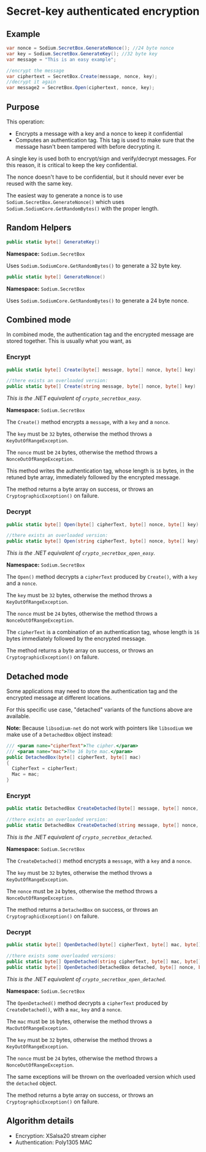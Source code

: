 # Secret-key authenticated encryption

## Example

```csharp
var nonce = Sodium.SecretBox.GenerateNonce(); //24 byte nonce
var key = Sodium.SecretBox.GenerateKey(); //32 byte key
var message = "This is an easy example";

//encrypt the message
var ciphertext = SecretBox.Create(message, nonce, key);
//decrypt it again
var message2 = SecretBox.Open(ciphertext, nonce, key);
```

## Purpose

This operation:
- Encrypts a message with a key and a nonce to keep it confidential
- Computes an authentication tag. This tag is used to make sure that the message hasn't been tampered with before decrypting it.

A single key is used both to encrypt/sign and verify/decrypt messages. For this reason, it is critical to keep the key confidential.

The nonce doesn't have to be confidential, but it should never ever be reused with the same key.

The easiest way to generate a nonce is to use `Sodium.SecretBox.GenerateNonce()` which uses `Sodium.SodiumCore.GetRandomBytes()` with the proper length.

## Random Helpers

```csharp
public static byte[] GenerateKey()
```
**Namespace:** `Sodium.SecretBox`

Uses `Sodium.SodiumCore.GetRandomBytes()` to generate a 32 byte key.

```csharp
public static byte[] GenerateNonce()
```
**Namespace:** `Sodium.SecretBox`

Uses `Sodium.SodiumCore.GetRandomBytes()` to generate a 24 byte nonce.

## Combined mode

In combined mode, the authentication tag and the encrypted message are stored together. This is usually what you want, as

### Encrypt

```csharp
public static byte[] Create(byte[] message, byte[] nonce, byte[] key)

//there exists an overloaded version:
public static byte[] Create(string message, byte[] nonce, byte[] key)
```
*This is the .NET equivalent of `crypto_secretbox_easy`.*

**Namespace:** `Sodium.SecretBox`

The `Create()` method encrypts a `message`, with a `key` and a `nonce`.

The `key` must be `32` bytes, otherwise the method throws a `KeyOutOfRangeException`.

The `nonce` must be `24` bytes, otherwise the method throws a `NonceOutOfRangeException`.

This method writes the authentication tag, whose length is `16` bytes, in the retuned byte array, immediately followed by the encrypted message.

The method returns a byte array on success, or throws an `CryptographicException()` on failure.

### Decrypt

```csharp
public static byte[] Open(byte[] cipherText, byte[] nonce, byte[] key)

//there exists an overloaded version:
public static byte[] Open(string cipherText, byte[] nonce, byte[] key)
```
*This is the .NET equivalent of `crypto_secretbox_open_easy`.*

**Namespace:** `Sodium.SecretBox`

The `Open()` method decrypts a `cipherText` produced by `Create()`, with a `key` and a `nonce`.

The `key` must be `32` bytes, otherwise the method throws a `KeyOutOfRangeException`.

The `nonce` must be `24` bytes, otherwise the method throws a `NonceOutOfRangeException`.

The `cipherText` is a combination of an authentication tag, whose length is `16` bytes immediately followed by the encrypted message.

The method returns a byte array on success, or throws an `CryptographicException()` on failure.


## Detached mode

Some applications may need to store the authentication tag and the encrypted message at different locations.

For this specific use case, "detached" variants of the functions above are available.

**Note:** Because `libsodium-net` do not work with pointers like `libsodium` we make use of a `DetachedBox` object instead:

```csharp
/// <param name="cipherText">The cipher.</param>
/// <param name="mac">The 16 byte mac.</param>
public DetachedBox(byte[] cipherText, byte[] mac)
{
  CipherText = cipherText;
  Mac = mac;
}
```

### Encrypt
```csharp
public static DetachedBox CreateDetached(byte[] message, byte[] nonce, byte[] key)

//there exists an overloaded version:
public static DetachedBox CreateDetached(string message, byte[] nonce, byte[] key)
```
*This is the .NET equivalent of `crypto_secretbox_detached`.*

**Namespace:** `Sodium.SecretBox`

The `CreateDetached()` method encrypts a `message`, with a `key` and a `nonce`.

The `key` must be `32` bytes, otherwise the method throws a `KeyOutOfRangeException`.

The `nonce` must be `24` bytes, otherwise the method throws a `NonceOutOfRangeException`.

The method returns a `DetachedBox` on success, or throws an `CryptographicException()` on failure.

### Decrypt

```csharp
public static byte[] OpenDetached(byte[] cipherText, byte[] mac, byte[] nonce, byte[] key)

//there exists some overloaded versions:
public static byte[] OpenDetached(string cipherText, byte[] mac, byte[] nonce, byte[] key)
public static byte[] OpenDetached(DetachedBox detached, byte[] nonce, byte[] key)
```
*This is the .NET equivalent of `crypto_secretbox_open_detached`.*

**Namespace:** `Sodium.SecretBox`

The `OpenDetached()` method decrypts a `cipherText` produced by `CreateDetached()`, with a `mac`, `key` and a `nonce`.

The `mac` must be `16` bytes, otherwise the method throws a `MacOutOfRangeException`.

The `key` must be `32` bytes, otherwise the method throws a `KeyOutOfRangeException`.

The `nonce` must be `24` bytes, otherwise the method throws a `NonceOutOfRangeException`.

The same exceptions will be thrown on the overloaded version which used the `detached` object.

The method returns a byte array on success, or throws an `CryptographicException()` on failure.


## Algorithm details

- Encryption: XSalsa20 stream cipher
- Authentication: Poly1305 MAC
